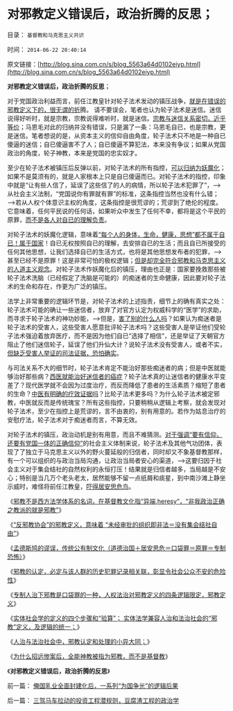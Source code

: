 # 对邪教定义错误后，政治折腾的反思；

目录： `基督教和马克思主义共识` 

时间： `2014-06-22 20:40:14` 

原文链接：[http://blog.sina.com.cn/s/blog_5563a64d0102eiyp.html](http://blog.sina.com.cn/s/blog_5563a64d0102eiyp.html)

**对邪教定义错误后，政治折腾的反思**；

对于党国政治利益而言，前任江教皇针对轮子法术发动的镇压战争，[就是在错误的邪教定义下的，很无谓的折](../../../2014/6/19/人治体制政治高效，邪教认定和处理程序，与法治的小异大同.md)腾。
请不要误会，笔者也认为轮子法术是迷信。迷信说得好听时，就是宗教，宗教说得难听时，就是迷信。[宗教与迷信关系密切，近乎等价](../../../2010/4/13/宗教也是危机管理的工具.md)；马恩毛对此的归纳并没有错误，只是漏了一条：马恩毛自已，也是宗教，更是迷信。笔者想说的是，从资本主义的信仰自由角度，轮子法术只不地是一种自已傻逼的迷信；自已傻逼害不了人；自已傻逼不算犯法，本来没有争议；如果从党国政治的角度，轮子神教，本来是党国的忠实奴才。

至少在轮子法术被镇压后反弹以前，对轮子法术的所有指控，[可以归纳为妖魔化](../../../2014/5/12/原罪与控罪的法学区别,（妖魔化＝原罪）相当于掩盖控罪.md)；如果不是莫须有的，就是人家根本上只是自已傻逼而已。对轮子法术的指控，印象中就是“让有些人信了，延误了这些信了的人的病情，所以轮子法术犯罪了”，——>从社会主义法制，“党国说你有罪就有罪”的标准，这条指控当然也没有什么错；——>若从人权个体意识主权的角度，这条指控是很荒谬的；荒谬到了绝伦的程度。它意味着，任何平民说的任何话，如果听众中发生了任何不幸，都将是这个平民的原罪，[而不是各人对自已的理解负责](../../../2010/10/10/个人主义心证允许创造性体验：意淫合法！.md)。

对轮子法术的妖魔化逻辑，意味着[“每个人的身体，生命，健康，思想”都不属于自已！属于国家](../../../2009/11/3/我们的身体和生命的权力属于自已.md)！自已无权按照自已的理解，去安排自已的生活；而且自已所接受的任何其他思想，让我们选择自已的生活方式，也将是其他思想发布者的犯罪，——>甚至已经不是原罪！这是非常可怕的极权逻辑；[但是却完全符合邪教和马克思主义的人道主义观念](../../../2009/11/3/我们的身体和生命的权力属于自已.md)。对轮子法术作妖魔化后的镇压，理由也正是：国家要挽救那些被轮子法术洗脑（已经假定了洗脑是可能的）的痴迷者的生命健康，因此要对轮子法术的生命和存在，作更为广泛的镇压。

法学上非常重要的逻辑环节是，对轮子法术的上述指责，细节上的确有真实之处：轮子法术可能的确让一些迷信者，放弃了对官方认定为权威科学的“医学”的求助，而寻求于轮子法术的神功妙能，——>但是，[害了别的什么人吗](../../../2012/4/20/没有受害人的“正义”的受害人.md)？如果认为痴迷者是轮子法术的受害人，这些受害人愿意批评轮子法术吗？这些受害人是举证他们受轮子法术强迫着放弃医疗，而不是因为他们自已“选择了相信”，还是举证了天朝官方阻止了他们迷信轮子，延误了他们升仙大计？说轮子法术没有受害人，或者不实，[但缺乏受害人举证的司法证据，恐怕确实](../../../2013/1/24/人性本私的法学方程式.md)。

与司法关系不大的细节时，轮子法术肯定不能治好那些痴迷者的病；但是中医就能够治好那些病？[西医就能治好迷信者的癌症](../../../2010/7/11/癌症未必是魔；中西医都不能“治癌”.md)？轮子法术真的让迷信者的健康水平变差了？现代医学就不会因为过度治疗，而反而降低了患者的生活素质？缩短了患者的生命？[中医有明确的疗效证据吗](../../../2010/7/11/中医不是实证科学.md)？比轮子法术更多吗？为什么轮子法术被定邪教，中医就反而是传统瑰宝？所有这些指控，只要稍稍从逻辑上考察，就会发现对轮子法术，至少在指控上是荒谬的，言不由衷的，别有用意的。若作为姑息治疗的安慰疗法，轮子法术对于痴迷者而言，不算无效。

对轮子法术的镇压，政治动机是别有用意，而且不难猜测。[对于强调“要有信仰，还要有党国一体的正确信仰”](../../../2009/12/16/统一思想的必要性.md)的社会主义体制来说，轮子法术及其他气功团体，表现了了独立于马克思主义以外的野火蔓延般的归信者，同时却又不象基督教那样，有一个可以组织的与政治当局沟通，让政治当局者安心的渠道，——>这要归因于社会主义对于集会结社的自然权利的永恒打压！结果就是归信者越多，当局越是不安心；特别是当几万个老头老太，居然能够不留一点纸屑和痰星，到中南沙滩上静坐示威时，难怪将前任江教皇，[吓得居安思危鸟](../../../2009/11/28/危机管理有成本边界，不值得“不惜一切代价避免危机”.md)。

《[邪教不是西方法学体系的名词，在基督教文化指“异端,heresy“，“非我政治正确之教派的就是邪教”](../../../2014/6/11/未经定义的“黑社会，邪教”，帽子可以扣到任何小民头上.md)》

《[“反邪教协会”的邪教定义，意味着
“未经审批的组织即非法＝没有集会结社自由”](../../../2014/6/12/不可能存在“不侵犯人权”的“邪教罪”的法学定义.md)》

《[孟德斯鸠的谬误，传统公有制文化（道德治国＋居安思危＝口袋罪＝原罪＝专制恐怖）](../../../2014/6/14/孟德斯鸠的谬误：专制“恐怖统治”，其实不是因为统治者；.md)》

《[邪教的认定，必定与该人群的历史犯罪记录相关联，彰显令社会公众不安的危险性](../../../2014/6/16/邪教的个人认定，扣帽子，和公共意义上的举证和认定.md)》

《[专制人治下邪教是口袋罪的一种，人权法治对邪教定义的四条逻辑限定，邪教定义](../../../2014/6/17/邪教的定义，人治与法治下同，分别不同的逻辑限定.md)》

《[实体社会学的定义的四个步骤和“验算”；
实体法学兼容人治和法治社会的“邪教”定义，及逻辑的统一；](../../../2014/6/18/科学定义的四个步骤；逻辑统一的邪教定义.md)》

《[人治与法治社会中，邪教认定和处理的小异大同；](../../../2014/6/19/人治体制政治高效，邪教认定和处理程序，与法治的小异大同.md)》

《[为什么招远惨案后，全能神教被指为邪教，而不是基督教](../../../2014/6/21/为什么招远惨案后，全能神教被指为邪教，而不是基督教？.md)》

《**对邪教定义错误后，政治折腾的反思**》

前一篇： [俺国乳业全面封建化后，一系列“为国争光”的逻辑后果](../../../2014/6/22/俺国乳业全面封建化后，一系列“为国争光”的逻辑后果.md)

后一篇： [三驾马车拉动的投资工程潜规则，豆腐渣工程的政治学](../../../2014/6/7/三驾马车拉动的投资工程潜规则，豆腐渣工程的政治学.md)

